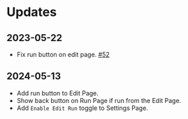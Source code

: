 # Updates

## 2023-05-22

- Fix run button on edit page. [#52](https://github.com/wandyezj/build-add-in/pull/52)

## 2024-05-13

- Add run button to Edit Page.
- Show back button on Run Page if run from the Edit Page.
- Add `Enable Edit Run` toggle to Settings Page.
